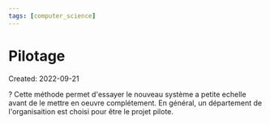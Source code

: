 ```yaml
---
tags: [computer_science] 
---
```

# Pilotage
Created: 2022-09-21

?
Cette méthode permet d'essayer le nouveau système a petite echelle avant de le mettre en oeuvre complétement.
En général, un département de l'organisaition est choisi pour être le projet pilote.
<!--SR:!2026-05-06,796,250-->